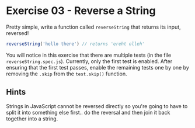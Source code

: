 # Exercise 03 - Reverse a String

Pretty simple, write a function called `reverseString` that returns its input,
reversed!

```javascript
reverseString('hello there') // returns 'ereht olleh'
```

You will notice in this exercise that there are multiple tests (in the file
`reverseString.spec.js`). Currently, only the first test is enabled. After
ensuring that the first test passes, enable the remaining tests one by one by
removing the `.skip` from the `test.skip()` function.


## Hints
Strings in JavaScript cannot be reversed directly so you're going to have to
split it into something else first.. do the reversal and then join it back
together into a string.